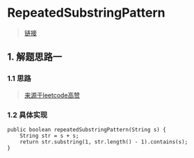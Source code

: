 # RepeatedSubstringPattern
> [链接](https://leetcode-cn.com/problems/repeated-substring-pattern/)
## 1. 解题思路一
### 1.1 思路
> [来源于leetcode高赞](https://leetcode-cn.com/problems/repeated-substring-pattern/solution/bu-yong-zheng-ze-jie-yong-zi-fu-chuan-fang-fa-lian/)
### 1.2 具体实现
```
public boolean repeatedSubstringPattern(String s) {
    String str = s + s;
    return str.substring(1, str.length() - 1).contains(s);
}
```